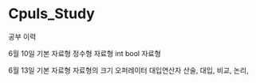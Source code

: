 # Cpuls_Study
공부 이력

6월 10일 
기본 자료형 
  정수형 자료형 int
  bool 자료형
  
6월 13일
 기본 자료형
  자료형의 크기
 오퍼레이터
  대입연산자
  산술,
  대입,
  비교,
  논리,
  
